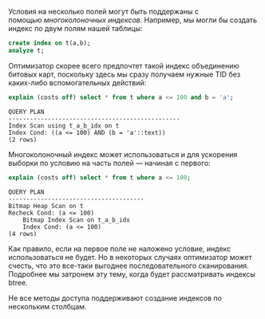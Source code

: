 Условия на несколько полей могут быть поддержаны с помощью _многоколоночных индексов_. Например, мы могли бы создать индекс по двум полям нашей таблицы:  

```sql
create index on t(a,b);
analyze t;
```

Оптимизатор скорее всего предпочтет такой индекс объединению битовых карт, поскольку здесь мы сразу получаем нужные TID без каких-либо вспомогательных действий:  

```sql
explain (costs off) select * from t where a <= 100 and b = 'a';
```
```
QUERY PLAN
------------------------------------------------
Index Scan using t_a_b_idx on t
Index Cond: ((a <= 100) AND (b = 'a'::text))
(2 rows)
```

Многоколоночный индекс может использоваться и для ускорения выборки по условию на часть полей — начиная с первого:  

```sql
explain (costs off) select * from t where a <= 100;
```
```
QUERY PLAN
--------------------------------------
Bitmap Heap Scan on t
Recheck Cond: (a <= 100)
	Bitmap Index Scan on t_a_b_idx
	Index Cond: (a <= 100)
(4 rows)
```

Как правило, если на первое поле не наложено условие, индекс использоваться не будет. Но в некоторых случаях оптимизатор может счесть, что это все-таки выгоднее последовательного сканирования. Подробнее мы затронем эту тему, когда будет рассматривать индексы btree.  
  
Не все методы доступа поддерживают создание индексов по нескольким столбцам.
